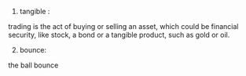 1. tangible :

trading is the act of buying or
selling an asset, which could be financial security, like stock, a bond or a tangible product, such as gold or oil.

2. bounce:

the ball bounce
